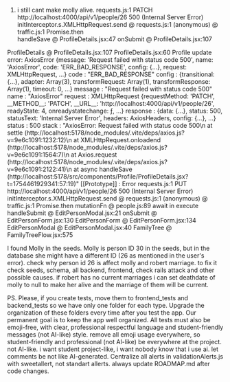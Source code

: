 1. i still cant make molly alive. requests.js:1 
 PATCH http://localhost:4000/api/v1/people/26 500 (Internal Server Error)
initInterceptor.s.XMLHttpRequest.send	@	requests.js:1
(anonymous)	@	traffic.js:1
Promise.then		
handleSave	@	ProfileDetails.jsx:47
onSubmit	@	ProfileDetails.jsx:107
<form>		
ProfileDetails	@	ProfileDetails.jsx:107
ProfileDetails.jsx:60 Profile update error: 
AxiosError {message: 'Request failed with status code 500', name: 'AxiosError', code: 'ERR_BAD_RESPONSE', config: {…}, request: XMLHttpRequest, …}
code
: 
"ERR_BAD_RESPONSE"
config
: 
{transitional: {…}, adapter: Array(3), transformRequest: Array(1), transformResponse: Array(1), timeout: 0, …}
message
: 
"Request failed with status code 500"
name
: 
"AxiosError"
request
: 
XMLHttpRequest {requestMethod: 'PATCH', __METHOD__: 'PATCH', __URL__: 'http://localhost:4000/api/v1/people/26', readyState: 4, onreadystatechange: ƒ, …}
response
: 
{data: {…}, status: 500, statusText: 'Internal Server Error', headers: AxiosHeaders, config: {…}, …}
status
: 
500
stack
: 
"AxiosError: Request failed with status code 500\n    at settle (http://localhost:5178/node_modules/.vite/deps/axios.js?v=9e6c1091:1232:12)\n    at XMLHttpRequest.onloadend (http://localhost:5178/node_modules/.vite/deps/axios.js?v=9e6c1091:1564:7)\n    at Axios.request (http://localhost:5178/node_modules/.vite/deps/axios.js?v=9e6c1091:2122:41)\n    at async handleSave (http://localhost:5178/src/components/Profile/ProfileDetails.jsx?t=1754461929341:57:19)"
[[Prototype]]
: 
Error
requests.js:1 
 PUT http://localhost:4000/api/v1/people/26 500 (Internal Server Error)
initInterceptor.s.XMLHttpRequest.send	@	requests.js:1
(anonymous)	@	traffic.js:1
Promise.then		
mutationFn	@	people.js:89
await in execute		
handleSubmit	@	EditPersonModal.jsx:21
onSubmit	@	EditPersonForm.jsx:130
<form>		
EditPersonForm	@	EditPersonForm.jsx:134
<EditPersonForm>		
EditPersonModal	@	EditPersonModal.jsx:40
<EditPersonModal>		
FamilyTree	@	FamilyTreeFlow.jsx:575




I found Molly in the seeds. Molly is person ID 30 in the seeds,
  but in the database she might have a different ID (26 as mentioned in the user's error). check why person id 26 is affect molly and robert marriage. to fix it check seeds, schema, all backend, frontend, check rails attack and other possible causes. if robert has no current marriages i can set deathdate of molly to null to make her alive and the marriage of them will be current. 




PS. Please, if you create tests, move them to frontend_tests and backend_tests so we have only one folder for each type. Upgrade the organization of these folders every time after you test the app. Our permanent goal is to keep the app well organized. All tests must also be emoji-free, with clear, professional respectful language and student-friendly messages (not AI-like) style. remove all emoji usage everywhere, so student-friendly and professional (not AI-like) be everywhere at the project. not AI-like. i want student project-like, i want nobody know that i use ai. let comments be not like AI-generated. Centralize all alerts in validationAlerts.js with sweetallert, not standart allerts. always update ROADMAP.md after code changes.
